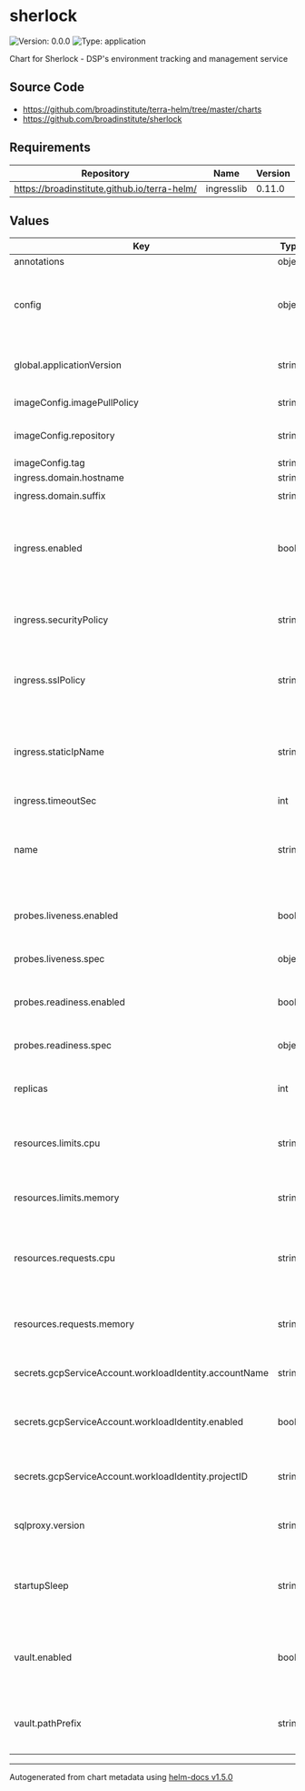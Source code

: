 # sherlock

![Version: 0.0.0](https://img.shields.io/badge/Version-0.0.0-informational?style=flat-square) ![Type: application](https://img.shields.io/badge/Type-application-informational?style=flat-square)

Chart for Sherlock - DSP's environment tracking and management service

## Source Code

* <https://github.com/broadinstitute/terra-helm/tree/master/charts>
* <https://github.com/broadinstitute/sherlock>

## Requirements

| Repository | Name | Version |
|------------|------|---------|
| https://broadinstitute.github.io/terra-helm/ | ingresslib | 0.11.0 |

## Values

| Key | Type | Default | Description |
|-----|------|---------|-------------|
| annotations | object | `{}` |  |
| config | object | `nil` | Required; contents of revere.yaml to be given to the application |
| global.applicationVersion | string | `"latest"` | (string) What version of the application to deploy |
| imageConfig.imagePullPolicy | string | `"Always"` | (string) When to pull images |
| imageConfig.repository | string | `"us-central1-docker.pkg.dev/dsp-artifact-registry/sherlock/sherlock"` | (string) Image repository |
| imageConfig.tag | string | `nil` | Image tag |
| ingress.domain.hostname | string | `"sherlock"` |  |
| ingress.domain.suffix | string | `"dsp-devops.broadinstitute.org"` |  |
| ingress.enabled | bool | `true` | Whether to create Ingress, Service and associated config resources |
| ingress.securityPolicy | string | `nil` | Name of a GCP Cloud Armor security policy |
| ingress.sslPolicy | string | `nil` | Name of a GCP SSL policy to associate with the Ingress |
| ingress.staticIpName | string | `nil` | Required. Name of the static IP, allocated in GCP, to associate with the Ingress |
| ingress.timeoutSec | int | `120` |  |
| name | string | `"sherlock"` | (string) Name of the application being deployed to template into manifests |
| probes.liveness.enabled | bool | `false` | (boolean) If the liveness probe should be enabled |
| probes.liveness.spec | object | `nil` | Spec for the liveness probe |
| probes.readiness.enabled | bool | `false` | (boolean) If the readiness probe should be enabled |
| probes.readiness.spec | object | `nil` | Spec for the readiness probe |
| replicas | int | `1` | (number) Number of sherlock pods to run |
| resources.limits.cpu | string | `"500m"` | (string) Number of CPU units to limit the deployment to |
| resources.limits.memory | string | `"4Gi"` | (string) Memory to limit the deployment to |
| resources.requests.cpu | string | `"500m"` | (string) Number of CPU units to request for the deployment |
| resources.requests.memory | string | `"4Gi"` | (string) Memory to request for the deployment |
| secrets.gcpServiceAccount.workloadIdentity.accountName | string | `""` | (string) ID of the GCP SA to use |
| secrets.gcpServiceAccount.workloadIdentity.enabled | bool | `true` | (bool) Whether to use WI for auth to google apis |
| secrets.gcpServiceAccount.workloadIdentity.projectID | string | `""` | (string) ID of GCP project containing WI SA. |
| sqlproxy.version | string | `"latest"` | (string) Version of the GCP cloudsql proxy to use |
| startupSleep | string | `"10"` | (string) Length of sleep to account for sqlproxy startup |
| vault.enabled | bool | `true` | (bool) Whether to use vault/secrets-manager to secrets |
| vault.pathPrefix | string | `""` | (string) base path in vault containing sherlock's secrets |

----------------------------------------------
Autogenerated from chart metadata using [helm-docs v1.5.0](https://github.com/norwoodj/helm-docs/releases/v1.5.0)
